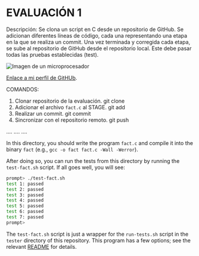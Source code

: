 # EVALUACIÓN 1

Descripción: Se clona un script en C desde un repositorio de GitHub. Se adicionan diferentes líneas de código, cada una representando una etapa en la que se realiza un commit. Una vez terminada y corregida cada etapa, se sube al repositorio de GitHub desde el repositorio local. Este debe pasar todas las pruebas establecidas (test).

![Imagen de un microprocesador](https://hardzone.es/app/uploads-hardzone.es/2018/03/procesador-arquitectura-arm.jpg?x=480&y=375&quality=40)

[Enlace a mi perfil de GitHUb](https://github.com/hacUPB/micro-git-funtamentals-JhonSGM).

COMANDOS: 
1.  Clonar  repositorio de la evaluación.
git clone 
2. Adicionar el archivo `fact.c` al STAGE.
git add
3. Realizar un commit.
git commit 
3. Sincronizar con el repositorio remoto.
git push


....
....
....

In this directory, you should write the program `fact.c` and compile it into
the binary `fact` (e.g., `gcc -o fact fact.c -Wall -Werror`).

After doing so, you can run the tests from this directory by running the
`test-fact.sh` script. If all goes well, you will see:


```sh
prompt> ./test-fact.sh
test 1: passed
test 2: passed
test 3: passed
test 4: passed
test 5: passed
test 6: passed
test 7: passed
prompt>
```

The `test-fact.sh` script is just a wrapper for the `run-tests.sh` script in
the `tester` directory of this repository. This program has a few options; see
the relevant
[README](https://github.com/remzi-arpacidusseau/ostep-projects/blob/master/tester/README.md)
for details.